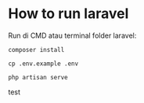 # How to run laravel 

Run di CMD atau terminal folder laravel:

`composer install`

`cp .env.example .env`

`php artisan serve`
<br />

test
